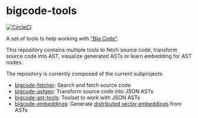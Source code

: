 # bigcode-tools

[![CircleCI](https://circleci.com/gh/tuvistavie/bigcode-tools.svg?style=svg&circle-token=2508e8ffaf677893dda1ba0bc670bbd06ce137c5)](https://circleci.com/gh/tuvistavie/bigcode-tools)

A set of tools to help working with ["Big Code"][1].

This repository contains multiple tools to fetch source code,
transform source code into AST, visualize generated ASTs or
learn embedding for AST nodes.

The repository is currently composed of the current subprojects

* [bigcode-fetcher](./bigcode-fetcher): Search and fetch source code
* [bigcode-astgen](./bigcode-astgen): Transform source code into JSON ASTs
* [bigcode-ast-tools](./bigcode-ast-tools): Toolset to work with JSON ASTs
* [bigcode-embeddings](./bigcode-embeddings): Generate [distributed vector embeddings][2] from ASTs

[1]: http://learnbigcode.github.io/
[2]: https://en.wikipedia.org/wiki/Word_embedding
